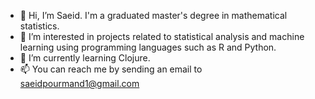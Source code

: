 - 👋 Hi, I’m Saeid. I'm a graduated master's degree in mathematical statistics. 
- 👀 I’m interested in projects related to statistical analysis and machine learning using programming languages such as R and Python.
- 🌱 I’m currently learning Clojure. 
- 📫 You can reach me by sending an email to saeidpourmand1@gmail.com
